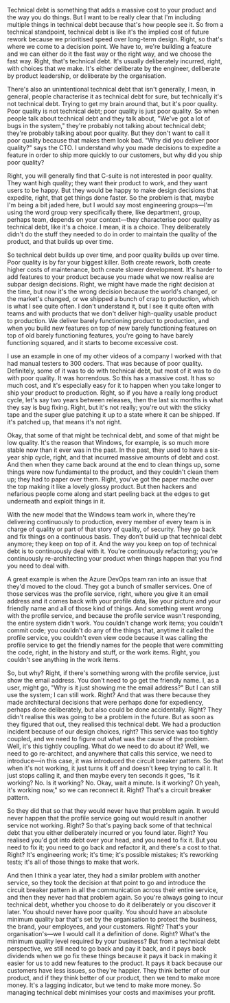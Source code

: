 Technical debt is something that adds a massive cost to your product and the way you do things. But I want to be really clear that I'm including multiple things in technical debt because that's how people see it. So from a technical standpoint, technical debt is like it's the implied cost of future rework because we prioritised speed over long-term design. Right, so that's where we come to a decision point. We have to, we're building a feature and we can either do it the fast way or the right way, and we choose the fast way. Right, that's technical debt. It's usually deliberately incurred, right, with choices that we make. It's either deliberate by the engineer, deliberate by product leadership, or deliberate by the organisation.

There's also an unintentional technical debt that isn't generally, I mean, in general, people characterise it as technical debt for sure, but technically it's not technical debt. Trying to get my brain around that, but it's poor quality. Poor quality is not technical debt; poor quality is just poor quality. So when people talk about technical debt and they talk about, "We've got a lot of bugs in the system," they're probably not talking about technical debt; they're probably talking about poor quality. But they don't want to call it poor quality because that makes them look bad. "Why did you deliver poor quality?" says the CTO. I understand why you made decisions to expedite a feature in order to ship more quickly to our customers, but why did you ship poor quality?

Right, you will generally find that C-suite is not interested in poor quality. They want high quality; they want their product to work, and they want users to be happy. But they would be happy to make design decisions that expedite, right, that get things done faster. So the problem is that, maybe I'm being a bit jaded here, but I would say most engineering groups—I'm using the word group very specifically there, like department, group, perhaps team, depends on your context—they characterise poor quality as technical debt, like it's a choice. I mean, it is a choice. They deliberately didn't do the stuff they needed to do in order to maintain the quality of the product, and that builds up over time.

So technical debt builds up over time, and poor quality builds up over time. Poor quality is by far your biggest killer. Both create rework, both create higher costs of maintenance, both create slower development. It's harder to add features to your product because you made what we now realise are subpar design decisions. Right, we might have made the right decision at the time, but now it's the wrong decision because the world's changed, or the market's changed, or we shipped a bunch of crap to production, which is what I see quite often. I don't understand it, but I see it quite often with teams and with products that we don't deliver high-quality usable product to production. We deliver barely functioning product to production, and when you build new features on top of new barely functioning features on top of old barely functioning features, you're going to have barely functioning squared, and it starts to become excessive cost.

I use an example in one of my other videos of a company I worked with that had manual testers to 300 coders. That was because of poor quality. Definitely, some of it was to do with technical debt, but most of it was to do with poor quality. It was horrendous. So this has a massive cost. It has so much cost, and it's especially easy for it to happen when you take longer to ship your product to production. Right, so if you have a really long product cycle, let's say two years between releases, then the last six months is what they say is bug fixing. Right, but it's not really; you're out with the sticky tape and the super glue patching it up to a state where it can be shipped. If it's patched up, that means it's not right.

Okay, that some of that might be technical debt, and some of that might be low quality. It's the reason that Windows, for example, is so much more stable now than it ever was in the past. In the past, they used to have a six-year ship cycle, right, and that incurred massive amounts of debt and cost. And then when they came back around at the end to clean things up, some things were now fundamental to the product, and they couldn't clean them up; they had to paper over them. Right, you've got the paper mache over the top making it like a lovely glossy product. But then hackers and nefarious people come along and start peeling back at the edges to get underneath and exploit things in it.

With the new model that the Windows team work in, where they're delivering continuously to production, every member of every team is in charge of quality or part of that story of quality, of security. They go back and fix things on a continuous basis. They don't build up that technical debt anymore; they keep on top of it. And the way you keep on top of technical debt is to continuously deal with it. You're continuously refactoring; you're continuously re-architecting your product when things happen that you find you need to deal with.

A great example is when the Azure DevOps team ran into an issue that they'd moved to the cloud. They got a bunch of smaller services. One of those services was the profile service, right, where you give it an email address and it comes back with your profile data, like your picture and your friendly name and all of those kind of things. And something went wrong with the profile service, and because the profile service wasn't responding, the entire system didn't work. You couldn't change work items; you couldn't commit code; you couldn't do any of the things that, anytime it called the profile service, you couldn't even view code because it was calling the profile service to get the friendly names for the people that were committing the code, right, in the history and stuff, or the work items. Right, you couldn't see anything in the work items.

So, but why? Right, if there's something wrong with the profile service, just show the email address. You don't need to go get the friendly name. I, as a user, might go, "Why is it just showing me the email address?" But I can still use the system; I can still work. Right? And that was there because they made architectural decisions that were perhaps done for expediency, perhaps done deliberately, but also could be done accidentally. Right? They didn't realise this was going to be a problem in the future. But as soon as they figured that out, they realised this technical debt. We had a production incident because of our design choices, right? This service was too tightly coupled, and we need to figure out what was the cause of the problem. Well, it's this tightly coupling. What do we need to do about it? Well, we need to go re-architect, and anywhere that calls this service, we need to introduce—in this case, it was introduced the circuit breaker pattern. So that when it's not working, it just turns it off and doesn't keep trying to call it. It just stops calling it, and then maybe every ten seconds it goes, "Is it working? No. Is it working? No. Okay, wait a minute. Is it working? Oh yeah, it's working now," so we can reconnect it. Right? That's a circuit breaker pattern.

So they did that so that they would never have that problem again. It would never happen that the profile service going out would result in another service not working. Right? So that's paying back some of that technical debt that you either deliberately incurred or you found later. Right? You realised you'd got into debt over your head, and you need to fix it. But you need to fix it; you need to go back and refactor it, and there's a cost to that. Right? It's engineering work; it's time; it's possible mistakes; it's reworking tests; it's all of those things to make that work.

And then I think a year later, they had a similar problem with another service, so they took the decision at that point to go and introduce the circuit breaker pattern in all the communication across their entire service, and then they never had that problem again. So you're always going to incur technical debt, whether you choose to do it deliberately or you discover it later. You should never have poor quality. You should have an absolute minimum quality bar that's set by the organisation to protect the business, the brand, your employees, and your customers. Right? That's your organisation's—we I would call it a definition of done. Right? What's the minimum quality level required by your business? But from a technical debt perspective, we still need to go back and pay it back, and it pays back dividends when we go fix these things because it pays it back in making it easier for us to add new features to the product. It pays it back because our customers have less issues, so they're happier. They think better of our product, and if they think better of our product, then we tend to make more money. It's a lagging indicator, but we tend to make more money. So managing technical debt minimises your costs and maximises your profit.